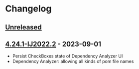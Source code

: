 # Changelog

## [Unreleased]

## [4.24.1-IJ2022.2] - 2023-09-01
- Persist CheckBoxes state of Dependency Analyzer UI
- Dependency Analyzer: allowing all kinds of pom file names

[Unreleased]: https://github.com/krasa/MavenHelper/compare/v4.24.1-IJ2022.2...HEAD

[4.24.1-IJ2022.2]: https://github.com/krasa/MavenHelper/commits/v4.24.1-IJ2022.2
